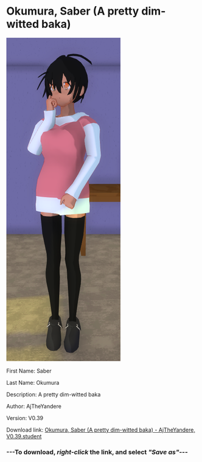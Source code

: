 # Okumura, Saber (A pretty dim-witted baka)

<img src = "https://raw.githubusercontent.com/Arbiter1223/Daigaku-Gurashi-Custom-Students/master/Students/Files/Okumura%2C%20Saber%20(A%20pretty%20dim-witted%20baka).png">

First Name: Saber

Last Name: Okumura

Description: A pretty dim-witted baka

Author: AjTheYandere

Version: V0.39

Download link: <a href="https://raw.githubusercontent.com/Arbiter1223/Daigaku-Gurashi-Custom-Students/master/Students/Files/Okumura%2C%20Saber%20(A%20pretty%20dim-witted%20baka)%20-%20AjTheYandere%2C%20V0.39.student">Okumura, Saber (A pretty dim-witted baka) - AjTheYandere, V0.39.student</a>

### ---**To download, _right-click_ the link, and select _"Save as"_**---
